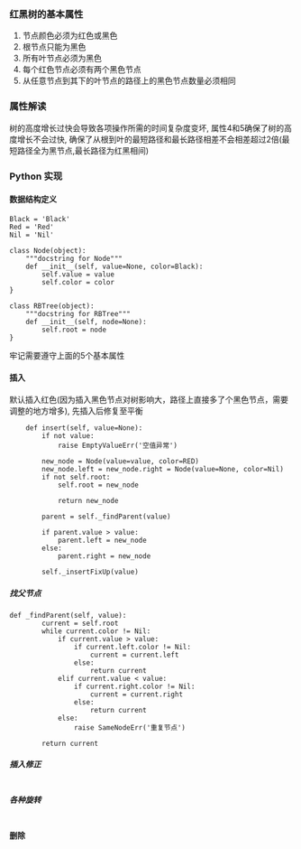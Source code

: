 ### 红黑树的基本属性

1. 节点颜色必须为红色或黑色
2. 根节点只能为黑色
3. 所有叶节点必须为黑色
4. 每个红色节点必须有两个黑色节点
5. 从任意节点到其下的叶节点的路径上的黑色节点数量必须相同

### 属性解读

树的高度增长过快会导致各项操作所需的时间复杂度变坏, 属性4和5确保了树的高度增长不会过快,  确保了从根到叶的最短路径和最长路径相差不会相差超过2倍(最短路径全为黑节点,最长路径为红黑相间)

### Python 实现

#### 数据结构定义
```
Black = 'Black'
Red = 'Red'
Nil = 'Nil'

class Node(object):
	"""docstring for Node"""
	def __init__(self, value=None, color=Black):
	    self.value = value
	    self.color = color
}

class RBTree(object):
	"""docstring for RBTree"""
	def __init__(self, node=None):
	    self.root = node
}
```
牢记需要遵守上面的5个基本属性
#### 插入
默认插入红色(因为插入黑色节点对树影响大，路径上直接多了个黑色节点，需要调整的地方增多), 先插入后修复至平衡
```
	def insert(self, value=None):
		if not value:
			raise EmptyValueErr('空值异常')

		new_node = Node(value=value, color=RED)
		new_node.left = new_node.right = Node(value=None, color=Nil)
		if not self.root:
			self.root = new_node

			return new_node

		parent = self._findParent(value)

		if parent.value > value:
			parent.left = new_node
		else:
			parent.right = new_node

		self._insertFixUp(value)

```
##### 找父节点
```
def _findParent(self, value):
		current = self.root
		while current.color != Nil:
			if current.value > value:
				if current.left.color != Nil:
					current = current.left
				else:
					return current
			elif current.value < value:
				if current.right.color != Nil:
					current = current.right
				else:
					return current
			else:
				raise SameNodeErr('重复节点')

		return current
```
##### 插入修正
```

```
##### 各种旋转
```

```
#### 删除
